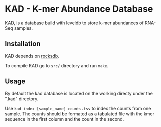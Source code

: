 # KAD - K-mer Abundance Database

KAD, is a database build with leveldb to store k-mer abundances of RNA-Seq
samples.

## Installation

KAD depends on [rocksdb]('https://github.com/facebook/rocksdb').

To compile KAD go to `src/` directory and run `make`.

## Usage

By default the kad database is located on the working directy under the ".kad" directory.

Use `kad index [sample_name] counts.tsv` to index the counts from one sample. The counts should be formated as a tabulated file with the kmer sequence in the first column and the count in the second.
